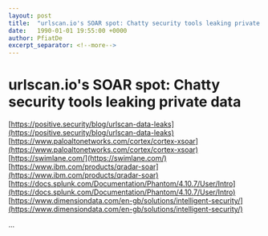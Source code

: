 ```yaml
---
layout: post
title:  "urlscan.io's SOAR spot: Chatty security tools leaking private data "
date:   1990-01-01 19:55:00 +0000
author: PfiatDe
excerpt_separator: <!--more-->
---
```


# urlscan.io's SOAR spot: Chatty security tools leaking private data 
[https://positive.security/blog/urlscan-data-leaks](https://positive.security/blog/urlscan-data-leaks)
[https://www.paloaltonetworks.com/cortex/cortex-xsoar](https://www.paloaltonetworks.com/cortex/cortex-xsoar)
[https://swimlane.com/](https://swimlane.com/)
[https://www.ibm.com/products/qradar-soar](https://www.ibm.com/products/qradar-soar)
[https://docs.splunk.com/Documentation/Phantom/4.10.7/User/Intro](https://docs.splunk.com/Documentation/Phantom/4.10.7/User/Intro)
[https://www.dimensiondata.com/en-gb/solutions/intelligent-security/](https://www.dimensiondata.com/en-gb/solutions/intelligent-security/)

...
<!--more-->
